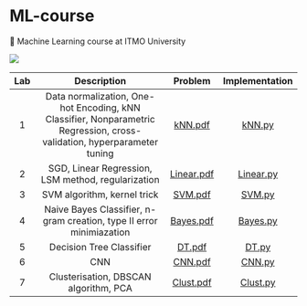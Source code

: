 # ML-course
🤖 Machine Learning course at ITMO University

<img src="https://www.wallpapertip.com/wmimgs/173-1734381_techsilva-images-machine-learning-hd-wallpaper-and-machine.jpg">

| Lab |  Description |  Problem | Implementation |
|:---:|:--------------------------:|:------------------------:|:---------:|
|  1  | Data normalization, One-hot Encoding, kNN Classifier, Nonparametric Regression, cross-validation, hyperparameter tuning | [kNN.pdf](https://github.com/slavafive/ML-course/blob/master/problems/kNN.pdf) | [kNN.py](https://github.com/slavafive/ML-course/blob/master/labs/kNN.py) |
|  2  | SGD, Linear Regression, LSM method, regularization |[Linear.pdf](https://github.com/slavafive/ML-course/blob/master/problems/Linear.pdf)  | [Linear.py](https://github.com/slavafive/ML-course/blob/master/labs/Linear.py) |
|  3  | SVM algorithm, kernel trick | [SVM.pdf](https://github.com/slavafive/ML-course/blob/master/problems/SVM.pdf) | [SVM.py](https://github.com/slavafive/ML-course/blob/master/labs/SVM.py) |
|  4  | Naive Bayes Classifier, n-gram creation, type II error minimiazation | [Bayes.pdf](https://github.com/slavafive/ML-course/blob/master/problems/Bayes.pdf) | [Bayes.py](https://github.com/slavafive/ML-course/blob/master/labs/Bayes.py) |
|  5  | Decision Tree Classifier | [DT.pdf](https://github.com/slavafive/ML-course/blob/master/problems/DT.pdf) | [DT.py](https://github.com/slavafive/ML-course/blob/master/labs/DT.py) |
|  6  | CNN | [CNN.pdf](https://github.com/slavafive/ML-course/blob/master/problems/CNN.pdf) | [CNN.py](https://github.com/slavafive/ML-course/blob/master/labs/CNN.py) |
|  7  |  Clusterisation, DBSCAN algorithm, PCA | [Clust.pdf](https://github.com/slavafive/ML-course/blob/master/problems/Clust.pdf) | [Clust.py](https://github.com/slavafive/ML-course/blob/master/labs/Clust.py) |
